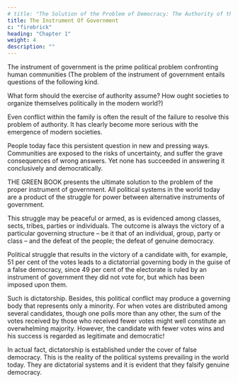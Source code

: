 ```yaml
---
# title: "The Solution of the Problem of Democracy: The Authority of the People"
title: The Instrument Of Government
c: "firebrick"
heading: "Chapter 1"
weight: 4
description: ""
---
```




The instrument of government is the prime political problem confronting human communities (The problem of the instrument of government entails questions of the following kind.

What form should the exercise of authority assume? How ought societies to organize themselves politically in the modern
world?)

Even conflict within the family is often the result of the failure to resolve this problem of authority. It has clearly become more serious with the emergence of modern societies.

People today face this persistent question in new and pressing ways. Communities are exposed to the risks of uncertainty, and suffer the grave consequences of wrong answers. Yet none has
succeeded in answering it conclusively and democratically. 

THE GREEN BOOK presents the ultimate solution to the problem of the proper instrument of government.
All political systems in the world today are a product of the struggle for power between alternative instruments of government. 

This struggle may be peaceful or armed, as is evidenced among classes, sects, tribes, parties or individuals. The outcome
is always the victory of a particular governing structure – be it
that of an individual, group, party or class – and the defeat of
the people; the defeat of genuine democracy.

Political struggle that results in the victory of a candidate
with, for example, 51 per cent of the votes leads to a dictatorrial governing body in the guise of a false democracy, since 49 per cent of the electorate is ruled by an instrument of government they did not vote for, but which has been imposed upon them. 

Such is dictatorship. Besides, this political conflict may
produce a governing body that represents only a minority. For
when votes are distributed among several candidates, though
one polls more than any other, the sum of the votes received by
those who received fewer votes might well constitute an overwhelming majority. However, the candidate with fewer votes
wins and his success is regarded as legitimate and democratic!

In actual fact, dictatorship is established under the cover of false
democracy. This is the reality of the political systems prevailing
in the world today. They are dictatorial systems and it is evident
that they falsify genuine democracy.

